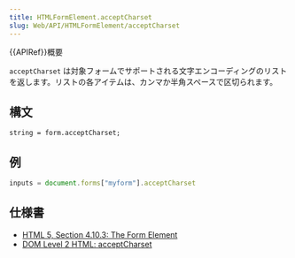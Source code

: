 ```yaml
---
title: HTMLFormElement.acceptCharset
slug: Web/API/HTMLFormElement/acceptCharset
---
```

{{APIRef}}概要

`acceptCharset` は対象フォームでサポートされる文字エンコーディングのリストを返します。リストの各アイテムは、カンマか半角スペースで区切られます。

## 構文

```
string = form.acceptCharset;
```

## 例

```js
inputs = document.forms["myform"].acceptCharset
```

## 仕様書

- [HTML 5, Section 4.10.3: The Form Element](http://www.w3.org/TR/html5/forms.html#dom-form-acceptcharset)
- [DOM Level 2 HTML: acceptCharset](http://www.w3.org/TR/DOM-Level-2-HTML/html.html#ID-19661795)
